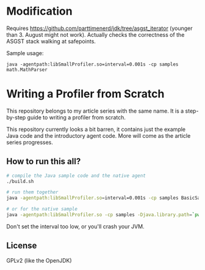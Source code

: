 Modification
============
Requires https://github.com/parttimenerd/jdk/tree/asgst_iterator (younger than 3. August might not work).
Actually checks the correctness of the ASGST stack walking at safepoints.

Sample usage:

```
java -agentpath:libSmallProfiler.so=interval=0.001s -cp samples math.MathParser
```

Writing a Profiler from Scratch
===============================

This repository belongs to my article series with the same name. 
It is a step-by-step guide to writing a profiler from scratch.

This repository currently looks a bit barren, it contains just the example Java code and
the introductory agent code. More will come as the article series progresses.

How to run this all?
--------------------

```sh
# compile the Java sample code and the native agent
./build.sh

# run them together
java -agentpath:libSmallProfiler.so=interval=0.001s -cp samples BasicSample

# or for the native sample
java -agentpath:libSmallProfiler.so -cp samples -Djava.library.path=`pwd`/samples/nat nat.Native
```

Don't set the interval too low, or you'll crash your JVM.

License
-------
GPLv2 (like the OpenJDK)